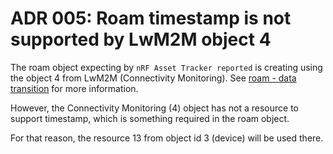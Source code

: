# ADR 005: Roam timestamp is not supported by LwM2M object 4

The roam object expecting by `nRF Asset Tracker reported` is creating using the
object 4 from LwM2M (Connectivity Monitoring). See
[roam - data transition](../docs/roaming.md) for more information.

However, the Connectivity Monitoring (4) object has not a resource to support
timestamp, which is something required in the roam object.

For that reason, the resource 13 from object id 3 (device) will be used there.
